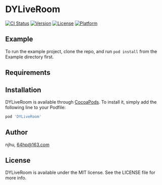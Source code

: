 # DYLiveRoom

[![CI Status](https://img.shields.io/travis/njhu/DYLiveRoom.svg?style=flat)](https://travis-ci.org/njhu/DYLiveRoom)
[![Version](https://img.shields.io/cocoapods/v/DYLiveRoom.svg?style=flat)](https://cocoapods.org/pods/DYLiveRoom)
[![License](https://img.shields.io/cocoapods/l/DYLiveRoom.svg?style=flat)](https://cocoapods.org/pods/DYLiveRoom)
[![Platform](https://img.shields.io/cocoapods/p/DYLiveRoom.svg?style=flat)](https://cocoapods.org/pods/DYLiveRoom)

## Example

To run the example project, clone the repo, and run `pod install` from the Example directory first.

## Requirements

## Installation

DYLiveRoom is available through [CocoaPods](https://cocoapods.org). To install
it, simply add the following line to your Podfile:

```ruby
pod 'DYLiveRoom'
```

## Author

njhu, 64hp@163.com

## License

DYLiveRoom is available under the MIT license. See the LICENSE file for more info.
